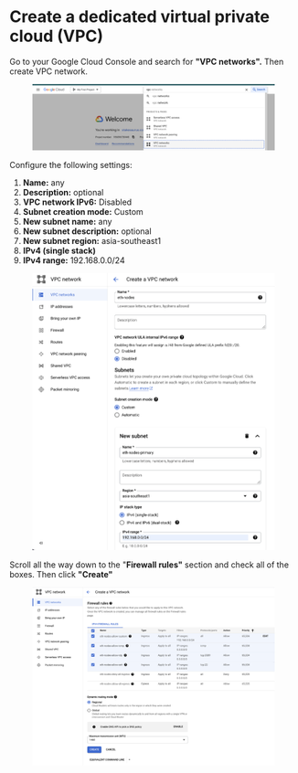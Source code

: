 # Create a dedicated virtual private cloud (VPC)

Go to your Google Cloud Console and search for **"VPC networks".** Then create VPC network.

<figure><img src="../.gitbook/assets/Screenshot 2023-08-17 at 4.31.11 PM.png" alt=""><figcaption></figcaption></figure>

Configure the following settings:

1. **Name:** any
2. **Description:** optional
3. **VPC network IPv6:** Disabled
4. **Subnet creation mode:** Custom
5. **New subnet name:** any
6. **New subnet description:** optional
7. **New subnet region:** asia-southeast1
8. **IPv4 (single stack)**
9. **IPv4 range:** 192.168.0.0/24

<figure><img src="../.gitbook/assets/Screenshot 2023-08-17 at 4.57.07 PM.png" alt=""><figcaption></figcaption></figure>

Scroll all the way down to the "**Firewall rules"** section and check all of the boxes. Then click **"Create"**

<figure><img src="../.gitbook/assets/Screenshot 2023-08-17 at 5.00.56 PM.png" alt=""><figcaption></figcaption></figure>

